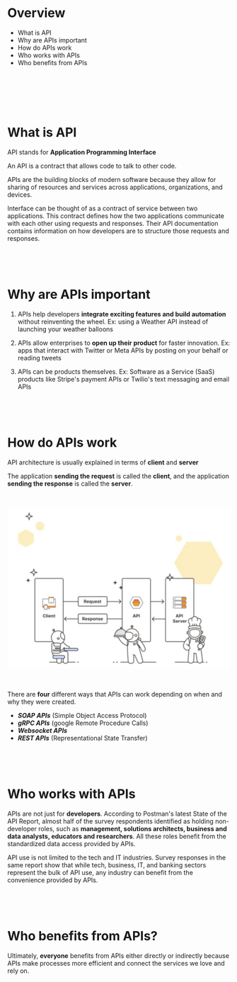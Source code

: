 # Overview

- What is API
- Why are APIs important
- How do APIs work
- Who works with APIs
- Who benefits from APIs

&nbsp;

&nbsp;

&nbsp;

# What is API

API stands for **Application Programming Interface**

An API is a contract that allows code to talk to other code.

APIs are the building blocks of modern software because they allow for sharing of resources and services across applications, organizations, and devices.

Interface can be thought of as a contract of service between two applications. This contract defines how the two applications communicate with each other using requests and responses. Their API documentation contains information on how developers are to structure those requests and responses.

&nbsp;

&nbsp;

# Why are APIs important

1. APIs help developers **integrate exciting features and build automation** without reinventing the wheel. Ex: using a Weather API instead of launching your weather balloons

2. APIs allow enterprises to **open up their product** for faster innovation. Ex: apps that interact with Twitter or Meta APIs by posting on your behalf or reading tweets

3. APIs can be products themselves. Ex: Software as a Service (SaaS) products like Stripe's payment APIs or Twilio's text messaging and email APIs

&nbsp;

&nbsp;

# How do APIs work

API architecture is usually explained in terms of **client** and **server**

The application **sending the request** is called the **client**, and the application **sending the response** is called the **server**.

&nbsp;

<img src="../assets/api-flow.png">

&nbsp;

There are **four** different ways that APIs can work depending on when and why they were created.

- **_SOAP APIs_** (Simple Object Access Protocol)
- **_gRPC APIs_** (google Remote Procedure Calls)
- **_Websocket APIs_**
- **_REST APIs_** (Representational State Transfer)

&nbsp;

&nbsp;

# Who works with APIs

APIs are not just for **developers**. According to Postman's latest State of the API Report, almost half of the survey respondents identified as holding non-developer roles, such as **management, solutions architects, business and data analysts, educators and researchers**. All these roles benefit from the standardized data access provided by APIs.

API use is not limited to the tech and IT industries. Survey responses in the same report show that while tech, business, IT, and banking sectors represent the bulk of API use, any industry can benefit from the convenience provided by APIs.

&nbsp;

&nbsp;

# Who benefits from APIs?

Ultimately, **everyone** benefits from APIs either directly or indirectly because APIs make processes more efficient and connect the services we love and rely on.

&nbsp;
&nbsp;

&nbsp;
